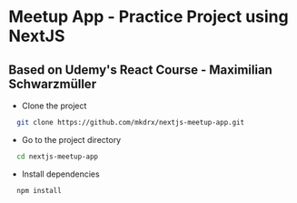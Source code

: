 # Meetup App - Practice Project using NextJS

## Based on Udemy's React Course - Maximilian Schwarzmüller

- Clone the project

```bash
  git clone https://github.com/mkdrx/nextjs-meetup-app.git
```

- Go to the project directory

```bash
  cd nextjs-meetup-app
```

- Install dependencies

```bash
  npm install
```

